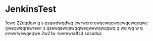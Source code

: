 JenkinsTest
===========





1ewe
22dqdqw
q s qsqwdwqdwq
ewrwererewqewqewqewqewqeqwe
qweqweqrewrewr
  s qsewqewqewqqweqwewqwqqwq
q wq  wq  w q
erewrwewqeqwe
2w21w
rewrewsdfsd
sdsadsa
